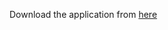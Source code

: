 Download the application from [here](http://code.google.com/p/trackmyexpense/source/browse/#svn%2Ftrunk%2Fdistribution%2FS60Emulator)